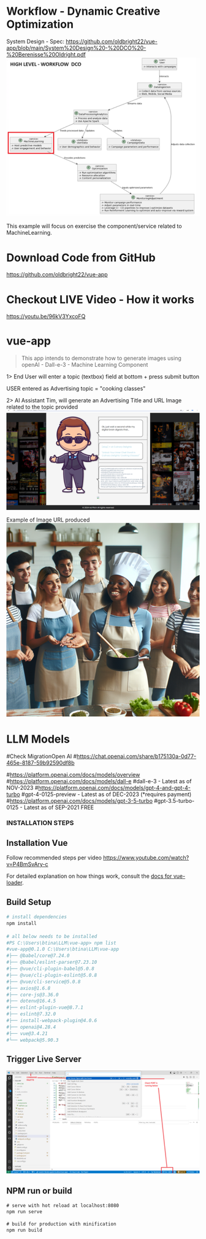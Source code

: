# Workflow - Dynamic Creative Optimization
System Design - Spec: https://github.com/oldbright22/vue-app/blob/main/System%20Design%20-%20DCO%20-%20Berenisse%20Oldright.pdf
![img.png](img.png)

This example will focus on exercise the component/service related to MachineLearning.


# Download Code from GitHub
https://github.com/oldbright22/vue-app


# Checkout LIVE Video - How it works
https://youtu.be/96kV3YxcoFQ

# vue-app
> This app intends to demonstrate how to generate images using openAI - Dall-e-3 - Machine Learning Component
>
1> End User will enter a topic (textbox) field at bottom + press submit button

USER entered as Advertising topic = "cooking classes"

2> AI Assistant Tim, will generate an Advertising Title and URL Image related to the topic provided
![alt text](_CookingClasses_REQUEST.png)

Example of Image URL produced
![alt text](_CookingClasses_IMAGE_URL.png)



# LLM Models
#Check MigrationOpen AI
#https://chat.openai.com/share/b175130a-0d77-465e-8187-59b92590df8b

#https://platform.openai.com/docs/models/overview
#https://platform.openai.com/docs/models/dall-e
#dall-e-3             - Latest as of NOV-2023
#https://platform.openai.com/docs/models/gpt-4-and-gpt-4-turbo
#gpt-4-0125-preview   - Latest as of DEC-2023  (*requires payment) 
#https://platform.openai.com/docs/models/gpt-3-5-turbo
#gpt-3.5-turbo-0125   - Latest as of SEP-2021  FREE



### INSTALLATION STEPS


## Installation Vue
Follow recommended steps per video
https://www.youtube.com/watch?v=P4BmSvAry-c

For detailed explanation on how things work, consult the [docs for vue-loader](http://vuejs.github.io/vue-loader).


## Build Setup

``` bash
# install dependencies
npm install

# all below needs to be installed
#PS C:\Users\btina\LLM\vue-app> npm list
#vue-app@0.1.0 C:\Users\btina\LLM\vue-app
#├── @babel/core@7.24.0
#├── @babel/eslint-parser@7.23.10
#├── @vue/cli-plugin-babel@5.0.8
#├── @vue/cli-plugin-eslint@5.0.8
#├── @vue/cli-service@5.0.8
#├── axios@1.6.8
#├── core-js@3.36.0
#├── dotenv@16.4.5
#├── eslint-plugin-vue@8.7.1
#├── eslint@7.32.0
#├── install-webpack-plugin@4.0.6
#├── openai@4.28.4
#├── vue@3.4.21
#└── webpack@5.90.3

```

## Trigger Live Server
![alt text](_KickStart-LiveServer.png)


## NPM run or build
```
# serve with hot reload at localhost:8080
npm run serve

# build for production with minification
npm run build
```
